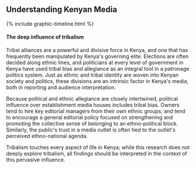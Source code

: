 ## Understanding Kenyan Media

{% include graphic-timeline.html %}

#### The deep influence of tribalism

Tribal alliances are a powerful and divisive force in Kenya, and one that has frequently been manipulated by Kenya's governing elite. Elections are often decided along ethnic lines, and politicians at every level of government in Kenya have used tribal bias and allegiance as an integral tool in a patronage politics system. Just as ethnic and tribal identity are woven into Kenyan society and politics, these divisions are an intrinsic factor in Kenya's media, both in reporting and audience interpretation.

Because political and ethnic allegiance are closely intertwined, political influence over establishment media houses includes tribal bias. Owners tend to hire key editorial managers from their own ethnic groups, and tend to encourage a general editorial policy focused on strengthening and promoting the collective sense of belonging to an ethno-political block. Similarly, the public's trust in a media outlet is often tied to the outlet's perceived ethno-national agenda.

Tribalism touches every aspect of life in Kenya; while this research does not deeply explore tribalism, all findings should be interpreted in the context of this pervasive influence.
